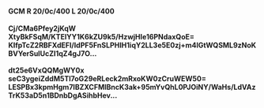 #### GCM R 20/0c/400 L 20/0c/400
**Cj/CMa6Pfey2jKqW**<br/>**XtyBkFSqM/KTElYY1K6kZU9k5/HzwjHIe16PNdaxQoE=**<br/>**KIfpTcZ2RBFXdEFl/ldPF5FnSLPHIH1iqY2LL3e5E0zj+m4lGtWQSML9zNoKBVYerSuIUcZI1qZ4gJ7O...**<br/><br/>
**dt25e6VxQQMgWY0x**<br/>**seC3ygeiZddM5Tl7oG29eRLeck2mRxoKW0zCruWEW50=**<br/>**LESPBx3kpmHgm7IBZXCFMlBncK3ak+95mYvQhL0PJOiNY/WaHs/LdVAzTrK53aD5n1BDnbDgASihbHev...**